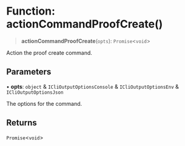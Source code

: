 # Function: actionCommandProofCreate()

> **actionCommandProofCreate**(`opts`): `Promise`\<`void`\>

Action the proof create command.

## Parameters

• **opts**: `object` & `ICliOutputOptionsConsole` & `ICliOutputOptionsEnv` & `ICliOutputOptionsJson`

The options for the command.

## Returns

`Promise`\<`void`\>
